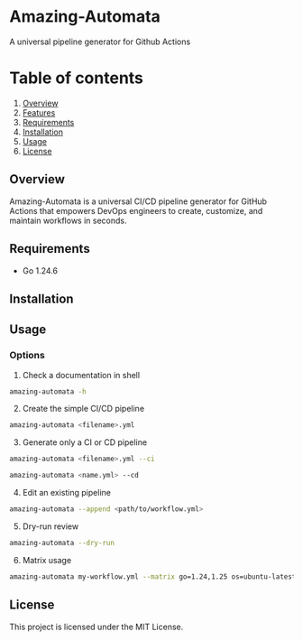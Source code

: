 # Amazing-Automata
A universal pipeline generator for Github Actions

# Table of contents
1. [Overview](#overview)
2. [Features](#features)
3. [Requirements](#requirements)
4. [Installation](#installation)
5. [Usage](#usage)
6. [License](#license)

## Overview
Amazing-Automata is a universal CI/CD pipeline generator for GitHub Actions that empowers DevOps engineers to create, customize, and maintain workflows in seconds.

## Requirements
 - Go 1.24.6

## Installation

## Usage
### Options
1. Check a documentation in shell
```bash
amazing-automata -h
```
2. Create the simple CI/CD pipeline
```bash
amazing-automata <filename>.yml
```
3. Generate only a CI or CD pipeline
```bash
amazing-automata <filename>.yml --ci
```
```bash
amazing-automata <name.yml> --cd
```
4. Edit an existing pipeline
```bash
amazing-automata --append <path/to/workflow.yml>
```
5. Dry-run review
```bash
amazing-automata --dry-run 
```
6. Matrix usage
```bash
amazing-automata my-workflow.yml --matrix go=1.24,1.25 os=ubuntu-latest,macos-latest
```
## License
This project is licensed under the MIT License. 